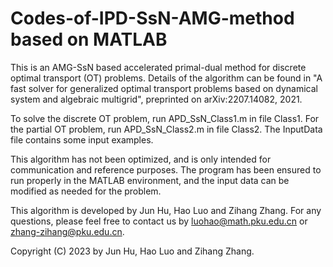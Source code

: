 # Codes-of-IPD-SsN-AMG-method based on MATLAB


This is an AMG-SsN based accelerated primal-dual method for discrete optimal transport (OT) problems. Details of the algorithm can be found in "A fast solver for generalized optimal transport problems based on dynamical system and algebraic multigrid", preprinted on arXiv:2207.14082, 2021. 

To solve the discrete OT problem, run APD_SsN_Class1.m in file Class1. For the partial OT problem, run APD_SsN_Class2.m in file Class2. The InputData file contains some input examples.

This algorithm has not been optimized, and is only intended for communication and reference purposes. The program has been ensured to run properly in the MATLAB environment, and the input data can be modified as needed for the problem.

This algorithm is developed by Jun Hu, Hao Luo and Zihang Zhang. For any questions, please feel free to contact us by luohao@math.pku.edu.cn or zhang-zihang@pku.edu.cn. 

Copyright (C) 2023 by Jun Hu, Hao Luo and Zihang Zhang.
